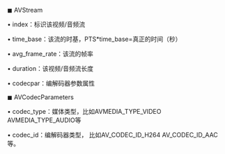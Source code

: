 ◼ AVStream

• index：标识该视频/音频流

• time_base：该流的时基，PTS*time_base=真正的时间（秒）

• avg_frame_rate：该流的帧率

• duration：该视频/音频流长度

• codecpar：编解码器参数属性

◼ AVCodecParameters

• codec_type：媒体类型，比如AVMEDIA_TYPE_VIDEO AVMEDIA_TYPE_AUDIO等

• codec_id：编解码器类型， 比如AV_CODEC_ID_H264 AV_CODEC_ID_AAC等。